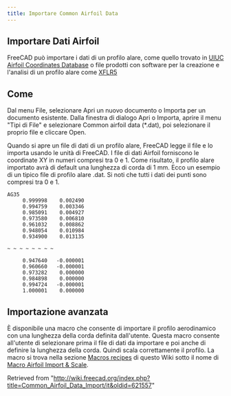 ```yaml
---
title: Importare Common Airfoil Data
---
```

## Importare Dati Airfoil

FreeCAD può importare i dati di un profilo alare, come quello trovato in [UIUC Airfoil Coordinates Database](http://m-selig.ae.illinois.edu/ads/coord_database.html) o file prodotti con software per la creazione e l'analisi di un profilo alare come [XFLR5](http://www.xflr5.com/xflr5.htm)

## Come

Dal menu File, selezionare Apri un nuovo documento o Importa per un documento esistente. Dalla finestra di dialogo Apri o Importa, aprire il menu "Tipi di File" e selezionare Common airfoil data (\*.dat), poi selezionare il proprio file e cliccare Open.

Quando si apre un file di dati di un profilo alare, FreeCAD legge il file e lo importa usando le unità di FreeCAD. I file di dati Airfoil forniscono le coordinate XY in numeri compresi tra 0 e 1. Come risultato, il profilo alare importato avrà di default una lunghezza di corda di 1 mm. Ecco un esempio di un tipico file di profilo alare .dat. Si noti che tutti i dati dei punti sono compresi tra 0 e 1.

```
AG35
     0.999998    0.002490
     0.994759    0.003346
     0.985091    0.004927
     0.973580    0.006810
     0.961032    0.008862
     0.948054    0.010984
     0.934900    0.013135

~ ~ ~ ~ ~ ~ ~ ~

     0.947640   -0.000001
     0.960660   -0.000001
     0.973282    0.000000
     0.984898    0.000000
     0.994724   -0.000001
     1.000001    0.000000

```

## Importazione avanzata

È disponibile una macro che consente di importare il profilo aerodinamico con una lunghezza della corda definita dall'utente. Questa macro consente all'utente di selezionare prima il file di dati da importare e poi anche di definire la lunghezza della corda. Quindi scala correttamente il profilo. La macro si trova nella sezione [Macros recipes](/Macros_recipes/it "Macros recipes/it") di questo Wiki sotto il nome di [Macro Airfoil Import & Scale](/Macro_Airfoil_Import_%26_Scale/it "Macro Airfoil Import & Scale/it").

Retrieved from "<http://wiki.freecad.org/index.php?title=Common_Airfoil_Data_Import/it&oldid=621557>"
